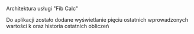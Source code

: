 Architektura usługi "Fib Calc"

Do aplikacji zostało dodane wyświetlanie pięciu ostatnich wprowadzonych wartości k oraz historia ostatnich obliczeń
